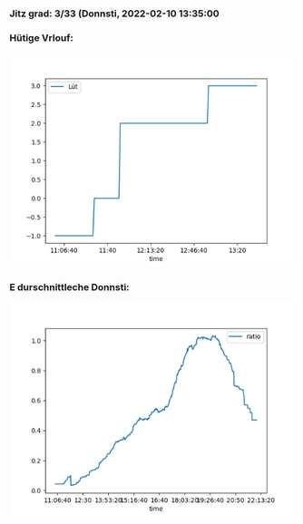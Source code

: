 ### Jitz grad: 3/33 (Donnsti, 2022-02-10 13:35:00

### Hütige Vrlouf:
![Graph](Today.png)

### E durschnittleche Donnsti:
![Graph](Donnsti.png)